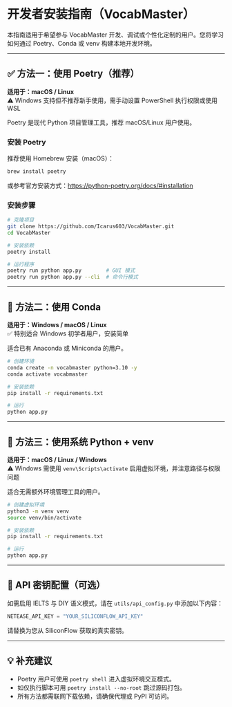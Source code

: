 # 开发者安装指南（VocabMaster）

本指南适用于希望参与 VocabMaster 开发、调试或个性化定制的用户。您将学习如何通过 Poetry、Conda 或 venv 构建本地开发环境。

---

## ✅ 方法一：使用 Poetry（推荐）

**适用于：macOS / Linux**  
⚠️ Windows 支持但不推荐新手使用，需手动设置 PowerShell 执行权限或使用 WSL

Poetry 是现代 Python 项目管理工具，推荐 macOS/Linux 用户使用。

### 安装 Poetry

推荐使用 Homebrew 安装（macOS）：

```bash
brew install poetry
```

或参考官方安装方式：https://python-poetry.org/docs/#installation

### 安装步骤

```bash
# 克隆项目
git clone https://github.com/Icarus603/VocabMaster.git
cd VocabMaster

# 安装依赖
poetry install

# 运行程序
poetry run python app.py        # GUI 模式
poetry run python app.py --cli  # 命令行模式
```

---

## 🧪 方法二：使用 Conda

**适用于：Windows / macOS / Linux**  
✅ 特别适合 Windows 初学者用户，安装简单

适合已有 Anaconda 或 Miniconda 的用户。

```bash
# 创建环境
conda create -n vocabmaster python=3.10 -y
conda activate vocabmaster

# 安装依赖
pip install -r requirements.txt

# 运行
python app.py
```

---

## 🧩 方法三：使用系统 Python + venv

**适用于：macOS / Linux / Windows**  
⚠️ Windows 需使用 `venv\Scripts\activate` 启用虚拟环境，并注意路径与权限问题

适合无需额外环境管理工具的用户。

```bash
# 创建虚拟环境
python3 -m venv venv
source venv/bin/activate

# 安装依赖
pip install -r requirements.txt

# 运行
python app.py
```

---

## 🔐 API 密钥配置（可选）

如需启用 IELTS 与 DIY 语义模式，请在 `utils/api_config.py` 中添加以下内容：

```python
NETEASE_API_KEY = "YOUR_SILICONFLOW_API_KEY"
```

请替换为您从 SiliconFlow 获取的真实密钥。

---

## 💡 补充建议

- Poetry 用户可使用 `poetry shell` 进入虚拟环境交互模式。
- 如仅执行脚本可用 `poetry install --no-root` 跳过源码打包。
- 所有方法都需联网下载依赖，请确保代理或 PyPI 可访问。
